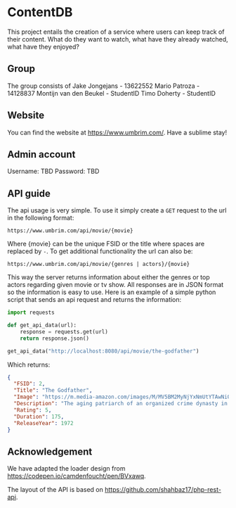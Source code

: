 # ContentDB

This project entails the creation of a service where users can keep track of their content. What do they want to watch, what have they already watched, what have they enjoyed?

## Group

The group consists of
Jake Jongejans - 13622552
Mario Patroza - 14128837
Montijn van den Beukel - StudentID
Timo Doherty - StudentID

## Website

You can find the website at https://www.umbrim.com/. Have a sublime stay!

## Admin account

Username: TBD
Password: TBD

## API guide

The api usage is very simple. To use it simply create a `GET` request to the url in the following format:

    https://www.umbrim.com/api/movie/{movie}
Where {movie} can be the unique FSID or the title where spaces are replaced by `-`.
To get additional functionality the url can also be:

    https://www.umbrim.com/api/movie/{genres | actors}/{movie}
This way the server returns information about either the genres or top actors regarding given movie or tv show.
All responses are in JSON format so the information is easy to use. Here is an example of a simple python script that sends an api request and returns the information:
```py
import requests

def get_api_data(url):
    response = requests.get(url)
    return response.json()

get_api_data("http://localhost:8080/api/movie/the-godfather")
```

Which returns:
```json
{
  "FSID": 2,
  "Title": "The Godfather",
  "Image": "https://m.media-amazon.com/images/M/MV5BM2MyNjYxNmUtYTAwNi00MTYxLWJmNWYtYzZlODY3ZTk3OTFlXkEyXkFqcGdeQXVyNzkwMjQ5NzM@._V1_QL75_UY562_CR8,0,380,562_.jpg ",
  "Description": "The aging patriarch of an organized crime dynasty in postwar New York City transfers control of his clandestine empire to his reluctant youngest son.",
  "Rating": 5,
  "Duration": 175,
  "ReleaseYear": 1972
}
```

## Acknowledgement

We have adapted the loader design from https://codepen.io/camdenfoucht/pen/BVxawq.

The layout of the API is based on https://github.com/shahbaz17/php-rest-api.
